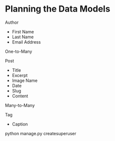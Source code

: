 # Planning the Data Models

Author
- First Name
- Last Name
- Email Address

One-to-Many

Post
- Title
- Excerpt
- Image Name
- Date
- Slug
- Content

Many-to-Many

Tag
- Caption

python manage.py createsuperuser
